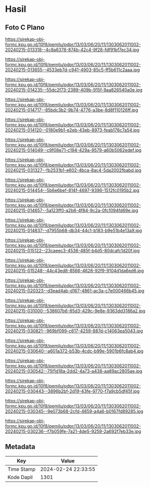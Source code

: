 # Hasil

## Foto C Plano

https://sirekap-obj-formc.kpu.go.id/10f8/pemilu/pdpr/13/03/06/20/11/1303062011002-20240215-013318--4c8a6378-874b-42c4-9f28-fdf91bf7ec34.jpg

https://sirekap-obj-formc.kpu.go.id/10f8/pemilu/pdpr/13/03/06/20/11/1303062011002-20240215-013655--4533eb7d-c941-4903-85c5-ff5b611c2aaa.jpg

https://sirekap-obj-formc.kpu.go.id/10f8/pemilu/pdpr/13/03/06/20/11/1303062011002-20240215-014235--55dc2f73-2389-409b-915f-9aa826540a0e.jpg

https://sirekap-obj-formc.kpu.go.id/10f8/pemilu/pdpr/13/03/06/20/11/1303062011002-20240215-014717--85bdc3b2-9b74-4776-a3be-8d8f110126ff.jpg

https://sirekap-obj-formc.kpu.go.id/10f8/pemilu/pdpr/13/03/06/20/11/1303062011002-20240215-014120--0180e9b1-e2eb-43eb-8973-feab176c7a54.jpg

https://sirekap-obj-formc.kpu.go.id/10f8/pemilu/pdpr/13/03/06/20/11/1303062011002-20240215-014049--c9f08e71-c194-429a-9579-a60b5062edef.jpg

https://sirekap-obj-formc.kpu.go.id/10f8/pemilu/pdpr/13/03/06/20/11/1303062011002-20240215-031327--fb2531b1-e602-4bca-8ac4-5da2002fbabd.jpg

https://sirekap-obj-formc.kpu.go.id/10f8/pemilu/pdpr/13/03/06/20/11/1303062011002-20240215-014454--5b6e6bef-814f-4697-9396-1512fc0195b2.jpg

https://sirekap-obj-formc.kpu.go.id/10f8/pemilu/pdpr/13/03/06/20/11/1303062011002-20240215-014657--5a123ff0-a2b6-4f84-9c2a-0fc1094fd69e.jpg

https://sirekap-obj-formc.kpu.go.id/10f8/pemilu/pdpr/13/03/06/20/11/1303062011002-20240215-014837--d7955b68-db34-44c1-b183-b9e51b4e13a9.jpg

https://sirekap-obj-formc.kpu.go.id/10f8/pemilu/pdpr/13/03/06/20/11/1303062011002-20240215-015122--23caeec3-4536-485f-b4d5-80dcafc1d20f.jpg

https://sirekap-obj-formc.kpu.go.id/10f8/pemilu/pdpr/13/03/06/20/11/1303062011002-20240215-015248--44c43ed8-8566-4626-92f9-9104d1da6ed6.jpg

https://sirekap-obj-formc.kpu.go.id/10f8/pemilu/pdpr/13/03/06/20/11/1303062011002-20240215-020323--d3ead4ab-d167-4861-ac3a-c7e000466b45.jpg

https://sirekap-obj-formc.kpu.go.id/10f8/pemilu/pdpr/13/03/06/20/11/1303062011002-20240215-031000--538607b6-85d3-429c-9e8e-9363dd3186a2.jpg

https://sirekap-obj-formc.kpu.go.id/10f8/pemilu/pdpr/13/03/06/20/11/1303062011002-20240215-030821--969bf099-c617-4259-887d-c14063ea5043.jpg

https://sirekap-obj-formc.kpu.go.id/10f8/pemilu/pdpr/13/03/06/20/11/1303062011002-20240215-030640--a601a372-b53b-4cdc-b99e-5901b6fc8ab4.jpg

https://sirekap-obj-formc.kpu.go.id/10f8/pemilu/pdpr/13/03/06/20/11/1303062011002-20240215-030542--75f1d18a-2dd2-4a73-a438-aa89ac2805ae.jpg

https://sirekap-obj-formc.kpu.go.id/10f8/pemilu/pdpr/13/03/06/20/11/1303062011002-20240215-030443--3896b2bf-2d19-43fe-9770-f7a9cb5df45f.jpg

https://sirekap-obj-formc.kpu.go.id/10f8/pemilu/pdpr/13/03/06/20/11/1303062011002-20240215-030345--9e073b68-2cfd-4859-a4a6-b0167fd89285.jpg

https://sirekap-obj-formc.kpu.go.id/10f8/pemilu/pdpr/13/03/06/20/11/1303062011002-20240215-030236--f7b059fe-7a21-4de5-9259-2a692f7eb33e.jpg


## Metadata

| Key        | Value               |
| ---------- | ------------------- |
| Time Stamp | 2024-02-24 22:33:55 |
| Kode Dapil | 1301                |




